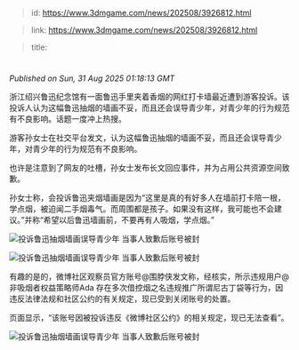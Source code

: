 > id: https://www.3dmgame.com/news/202508/3926812.html

> link: https://www.3dmgame.com/news/202508/3926812.html

> title: 

# 
_Published on Sun, 31 Aug 2025 01:18:13 GMT_

浙江绍兴鲁迅纪念馆有一面鲁迅手里夹着香烟的网红打卡墙最近遭到游客投诉。该投诉人认为这幅鲁迅抽烟的墙画不妥，而且还会误导青少年，对青少年的行为规范有不良影响。话题一度冲上热搜。

游客孙女士在社交平台发文，认为这幅鲁迅抽烟的墙画不妥，而且还会误导青少年，对青少年的行为规范有不良影响。

也许是注意到了网友的吐槽，孙女士发布长文回应事件，并为占用公共资源空间致歉。

孙女士称，会投诉鲁迅夹烟墙画是因为“这里是真的有好多人在墙前打卡陪一根，学点烟，被迫闻二手烟毒气。而周围都是孩子。如果没有这样，我可能也不会建议。”并称“希望以后鲁迅墙画前，不要再有人吸烟，学点烟。”

![投诉鲁迅抽烟墙画误导青少年 当事人致歉后账号被封](https://img.3dmgame.com/uploads/images/news/20250831/1756603082_968749.png)

![投诉鲁迅抽烟墙画误导青少年 当事人致歉后账号被封](https://img.3dmgame.com/uploads/images/news/20250831/1756603082_947679.png)

有趣的是的，微博社区观察员官方账号@围脖侠发文称，经核实，所示违规用户@非吸烟者权益策略师Ada 存在多次借控烟之名违规推广所谓尼古丁袋等行为，因违反法律法规和社区公约的有关规定，现已受到关闭账号的处置。

页面显示，“该账号因被投诉违反《微博社区公约》的相关规定，现已无法查看”。

![投诉鲁迅抽烟墙画误导青少年 当事人致歉后账号被封](https://img.3dmgame.com/uploads/images/news/20250831/1756603065_444024.jpg)
